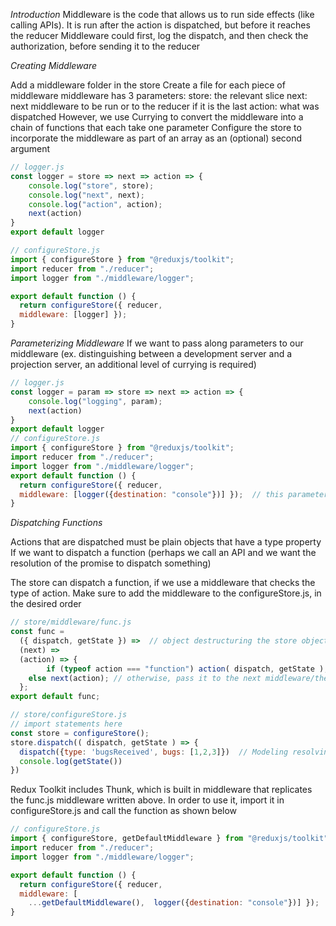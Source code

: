 _Introduction_
Middleware is the code that allows us to run side effects (like calling APIs). It is run after the action is dispatched, but before it reaches the reducer
Middleware could first, log the dispatch, and then check the authorization, before sending it to the reducer

_Creating Middleware_

Add a middleware folder in the store
Create a file for each piece of middleware
middleware has 3 parameters:
store: the relevant slice
next: next middleware to be run or to the reducer if it is the last
action: what was dispatched
However, we use Currying to convert the middleware into a chain of functions that each take one parameter
Configure the store to incorporate the middleware as part of an array as an (optional) second argument

```js
// logger.js
const logger = store => next => action => {
	console.log("store", store);
	console.log("next", next);
	console.log("action", action);
	next(action)
}
export default logger

// configureStore.js
import { configureStore } from "@reduxjs/toolkit";
import reducer from "./reducer";
import logger from "./middleware/logger";

export default function () {
  return configureStore({ reducer,
  middleware: [logger] });
}
```

_Parameterizing Middleware_
If we want to pass along parameters to our middleware (ex. distinguishing between a development server and a projection server, an additional level of currying is required)

```js
// logger.js
const logger = param => store => next => action => {
	console.log("logging", param);
	next(action)
}
export default logger
// configureStore.js
import { configureStore } from "@reduxjs/toolkit";
import reducer from "./reducer";
import logger from "./middleware/logger";
export default function () {
  return configureStore({ reducer,
  middleware: [logger({destination: "console"})] });  // this parameter gets passed to the logger
}
```

_Dispatching Functions_

Actions that are dispatched must be plain objects that have a type property
If we want to dispatch a function (perhaps we call an API and we want the resolution of the promise to dispatch something)

The store can dispatch a function, if we use a middleware that checks the type of action. Make sure to add the middleware to the configureStore.js, in the desired order

```js
// store/middleware/func.js
const func =
  ({ dispatch, getState }) =>  // object destructuring the store object that gets passed when store.dispatch is called by index.js
  (next) =>
  (action) => {
        if (typeof action === "function") action( dispatch, getState ); // if it is a function, call it, passing along the references
    else next(action); // otherwise, pass it to the next middleware/the reducer
  };
export default func;

// store/configureStore.js
// import statements here
const store = configureStore();
store.dispatch(( dispatch, getState ) => {
  dispatch({type: 'bugsReceived', bugs: [1,2,3]})  // Modeling resolving an API call being resolved
  console.log(getState())
})

```

Redux Toolkit includes Thunk, which is built in middleware that replicates the func.js middleware written above. In order to use it, import it in configureStore.js and call the function as shown below

```js
// configureStore.js
import { configureStore, getDefaultMiddleware } from "@reduxjs/toolkit";
import reducer from "./reducer";
import logger from "./middleware/logger";

export default function () {
  return configureStore({ reducer,
  middleware: [
    ...getDefaultMiddleware(),  logger({destination: "console"})] });
}
```
